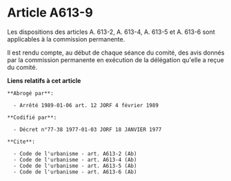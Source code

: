 # Article A613-9

Les dispositions des articles A. 613-2, A. 613-4, A. 613-5 et A. 613-6 sont applicables à la commission permanente.

Il est rendu compte, au début de chaque séance du comité, des avis donnés par la commission permanente en exécution de la
délégation qu'elle a reçue du comité.

**Liens relatifs à cet article**

	**Abrogé par**:

	  - Arrêté 1989-01-06 art. 12 JORF 4 février 1989

	**Codifié par**:

	  - Décret n°77-38 1977-01-03 JORF 18 JANVIER 1977

	**Cite**:

	  - Code de l'urbanisme - art. A613-2 (Ab)
	  - Code de l'urbanisme - art. A613-4 (Ab)
	  - Code de l'urbanisme - art. A613-5 (Ab)
	  - Code de l'urbanisme - art. A613-6 (Ab)
